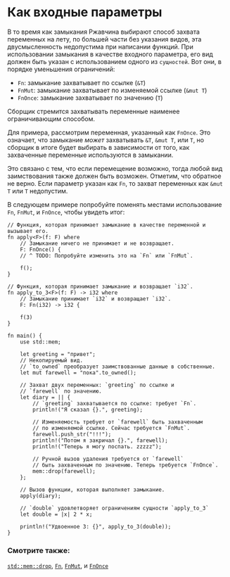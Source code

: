 # Как входные параметры

В то время как замыкания Ржавчина выбирают способ захвата переменных на лету, по
большей части без указания видов, эта двусмысленность недопустима при написании
функций. При использовании замыкания в качестве входного параметра, его вид
должен быть указан с использованием одного из `сущностей`. Вот они, в порядке
уменьшения ограничений:

- `Fn`: замыкание захватывает по ссылке (`&T`)
- `FnMut`: замыкание захватывает по изменяемой ссылке (`&mut T`)
- `FnOnce`: замыкание захватывает по значению (`T`)

Сборщик стремится захватывать переменные наименее ограничивающим способом.

Для примера, рассмотрим переменная, указанный как `FnOnce`. Это означает, что
замыкание *может* захватывать `&T`, `&mut T`, или `T`, но сборщик в итоге
будет выбирать в зависимости от того, как захваченные переменные используются
в замыкании.

Это связано с тем, что если перемещение возможно, тогда любой вид заимствования
также должен быть возможен. Отметим, что обратное не верно. Если параметр
указан как `Fn`, то захват переменных как `&mut T` или `T` недопустим.

В следующем примере попробуйте поменять местами использование `Fn`, `FnMut`, и
`FnOnce`, чтобы увидеть итог:

```rust,editable
// Функция, которая принимает замыкание в качестве переменной и вызывает его.
fn apply<F>(f: F) where
    // Замыкание ничего не принимает и не возвращает.
    F: FnOnce() {
    // ^ TODO: Попробуйте изменить это на `Fn` или `FnMut`.

    f();
}

// Функция, которая принимает замыкание и возвращает `i32`.
fn apply_to_3<F>(f: F) -> i32 where
    // Замыкание принимает `i32` и возвращает `i32`.
    F: Fn(i32) -> i32 {

    f(3)
}

fn main() {
    use std::mem;

    let greeting = "привет";
    // Некопируемый вид.
    // `to_owned` преобразует заимствованные данные в собственные.
    let mut farewell = "пока".to_owned();

    // Захват двух переменных: `greeting` по ссылке и
    // `farewell` по значению.
    let diary = || {
        // `greeting` захватывается по ссылке: требует `Fn`.
        println!("Я сказал {}.", greeting);

        // Изменяемость требует от `farewell` быть захваченным
        // по изменяемой ссылке. Сейчас требуется `FnMut`.
        farewell.push_str("!!!");
        println!("Потом я закричал {}.", farewell);
        println!("Теперь я могу поспать. zzzzz");

        // Ручной вызов удаления требуется от `farewell`
        // быть захваченным по значению. Теперь требуется `FnOnce`.
        mem::drop(farewell);
    };

    // Вызов функции, которая выполняет замыкание.
    apply(diary);

    // `double` удовлетворяет ограничениям сущности `apply_to_3`
    let double = |x| 2 * x;

    println!("Удвоенное 3: {}", apply_to_3(double));
}
```

### Смотрите также:

[`std::mem::drop`](https://doc.rust-lang.org/std/mem/fn.drop.html), [`Fn`](https://doc.rust-lang.org/std/ops/trait.Fn.html), [`FnMut`](https://doc.rust-lang.org/std/ops/trait.FnMut.html), и [`FnOnce`](https://doc.rust-lang.org/std/ops/trait.FnOnce.html)
